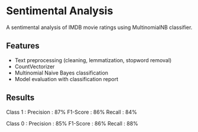 # Sentimental Analysis

A sentimental analysis of IMDB movie ratings using MultinomialNB classifier. 

## Features
- Text preprocessing (cleaning, lemmatization, stopword removal)
- CountVectorizer
- Multinomial Naive Bayes classification
- Model evaluation with classification report

## Results 
Class 1 :
Precision : 87%
F1-Score : 86%
Recall : 84%

Class 0 :
Precision : 85%
F1-Score : 86%
Recall : 88%
